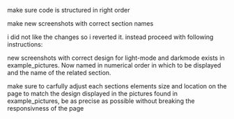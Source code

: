 
make sure code is structured in right order

make new screenshots with correct section names


i did not like the changes so i reverted it. instead proceed with following instructions:

new screenshots with correct design for light-mode and darkmode exists in example_pictures. Now named in numerical order in which to be displayed and the name of the related section.

make sure to carfully adjust each sections elements size and location on the page to match the design displayed in the  pictures found in example_pictures, be as precise as possible without breaking the responsivness of the page